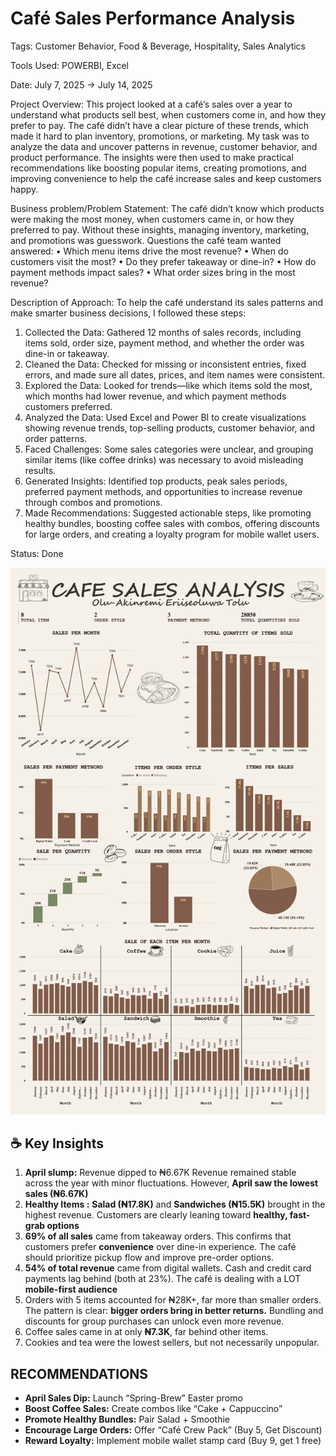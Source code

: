 # Café Sales Performance Analysis

Tags: Customer Behavior, Food & Beverage, Hospitality, Sales Analytics

Tools Used: POWERBI, Excel

Date: July 7, 2025 → July 14, 2025

Project Overview: This project looked at a café’s sales over a year to understand what products sell best, when customers come in, and how they prefer to pay. The café didn’t have a clear picture of these trends, which made it hard to plan inventory, promotions, or marketing.
My task was to analyze the data and uncover patterns in revenue, customer behavior, and product performance. The insights were then used to make practical recommendations like boosting popular items, creating promotions, and improving convenience to help the café increase sales and keep customers happy.

Business problem/Problem Statement: The café didn’t know which products were making the most money, when customers came in, or how they preferred to pay. Without these insights, managing inventory, marketing, and promotions was guesswork.
Questions the café team wanted answered:
• Which menu items drive the most revenue?
• When do customers visit the most?
• Do they prefer takeaway or dine-in?
• How do payment methods impact sales?
• What order sizes bring in the most revenue?

Description of Approach: To help the café understand its sales patterns and make smarter business decisions, I followed these steps:
1. Collected the Data: Gathered 12 months of sales records, including items sold, order size, payment method, and whether the order was dine-in or takeaway.
2. Cleaned the Data: Checked for missing or inconsistent entries, fixed errors, and made sure all dates, prices, and item names were consistent.
3. Explored the Data: Looked for trends—like which items sold the most, which months had lower revenue, and which payment methods customers preferred.
4. Analyzed the Data: Used Excel and Power BI to create visualizations showing revenue trends, top-selling products, customer behavior, and order patterns.
5. Faced Challenges: Some sales categories were unclear, and grouping similar items (like coffee drinks) was necessary to avoid misleading results.
6. Generated Insights: Identified top products, peak sales periods, preferred payment methods, and opportunities to increase revenue through combos and promotions.
7. Made Recommendations: Suggested actionable steps, like promoting healthy bundles, boosting coffee sales with combos, offering discounts for large orders, and creating a loyalty program for mobile wallet users.

Status: Done


![CAFE SALES ANALYSIS.png](CAFE_SALES_ANALYSIS.png)

## ☕ **Key Insights**

1. **April slump:** Revenue dipped to ₦6.67K Revenue remained stable across the year with minor fluctuations. However, **April saw the lowest sales (₦6.67K)**
2. **Healthy Items :** **Salad (₦17.8K)** and **Sandwiches (₦15.5K)** brought in the highest revenue. Customers are clearly leaning toward **healthy, fast-grab options**
3. **69% of all sales** came from takeaway orders. This confirms that customers prefer **convenience** over dine-in experience. The café should prioritize pickup flow and improve pre-order options.
4. **54% of total revenue** came from digital wallets. Cash and credit card payments lag behind (both at 23%).  The café is dealing with a LOT **mobile-first audience**
5. Orders with 5 items accounted for ₦28K+, far more than smaller orders. The pattern is clear: **bigger orders bring in better returns.** Bundling and discounts for group purchases can unlock even more revenue.
6. Coffee sales came in at only **₦7.3K**, far behind other items.
7. Cookies and tea were the lowest sellers, but not necessarily unpopular.

## RECOMMENDATIONS

- **April Sales Dip:** Launch “Spring-Brew” Easter promo
- **Boost Coffee Sales:** Create combos like “Cake + Cappuccino”
- **Promote Healthy Bundles:** Pair Salad + Smoothie
- **Encourage Large Orders:** Offer “Café Crew Pack” (Buy 5, Get Discount)
- **Reward Loyalty:** Implement mobile wallet stamp card (Buy 9, get 1 free)
